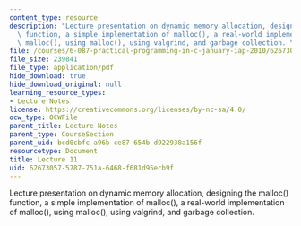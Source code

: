 ```yaml
---
content_type: resource
description: "Lecture presentation on dynamic memory allocation, designing the malloc()\
  \ function, a simple implementation of malloc(), a real-world implementation of\
  \ malloc(), using malloc(), using valgrind, and garbage collection. \r\n"
file: /courses/6-087-practical-programming-in-c-january-iap-2010/626730575787751a6468f681d95ecb9f_MIT6_087IAP10_lec11.pdf
file_size: 239841
file_type: application/pdf
hide_download: true
hide_download_original: null
learning_resource_types:
- Lecture Notes
license: https://creativecommons.org/licenses/by-nc-sa/4.0/
ocw_type: OCWFile
parent_title: Lecture Notes
parent_type: CourseSection
parent_uid: bcd0cbfc-a96b-ce87-654b-d922938a156f
resourcetype: Document
title: Lecture 11
uid: 62673057-5787-751a-6468-f681d95ecb9f
---
```

Lecture presentation on dynamic memory allocation, designing the malloc() function, a simple implementation of malloc(), a real-world implementation of malloc(), using malloc(), using valgrind, and garbage collection. 
